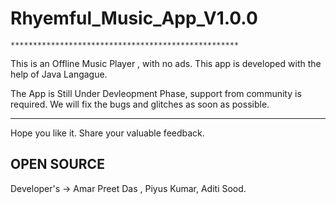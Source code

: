 # Rhyemful_Music_App_V1.0.0
    ***************************************************
This is an Offline Music Player , with no ads. This app is developed with the help of Java Langague.    
   
The App is Still Under Devleopment Phase, support from community is required. We will fix the bugs and glitches as soon as possible. 
   ******************************************************
   Hope you like it. Share your valuable feedback. 
     
   ## OPEN SOURCE ##
   
     
   Developer's  -> Amar Preet Das , Piyus Kumar, Aditi Sood.
